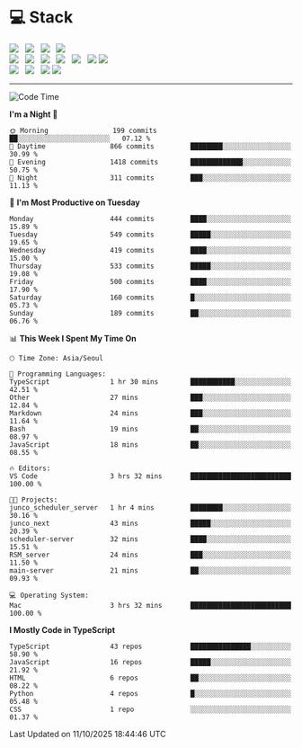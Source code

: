 <h1>💻 Stack</h1>
<div>
 <!-- badge : https://shields.io/ -->
 <!-- icon : https://simpleicons.org/?q=Get -->
 <img src="https://img.shields.io/badge/HTML5-e74c3c?style=flat-square&logo=HTML5&logoColor=white"/> &nbsp 
 <img src="https://img.shields.io/badge/CSS3-0A84FF?style=flat-square&logo=CSS3&logoColor=white"/> &nbsp 
 <img src="https://img.shields.io/badge/JavaScript-FFCD11?style=flat-square&logo=JavaScript&logoColor=white"/> &nbsp 
 <img src="https://img.shields.io/badge/TypeScript-3075C0?style=flat-square&logo=TypeScript&logoColor=white"/>
 <br/>
 <img src="https://img.shields.io/badge/Next-000000?style=flat-square&logo=nextdotjs&logoColor=white"/> &nbsp 
 <img src="https://img.shields.io/badge/React-00BCF6?style=flat-square&logo=React&logoColor=white"/> &nbsp 
 <img src="https://img.shields.io/badge/Redux-764ABC?style=flat-square&logo=Redux&logoColor=white"/> &nbsp
 <img src="https://img.shields.io/badge/Recoil-3578E5?style=flat-square&logo=recoil&logoColor=white"/> &nbsp
 <img src="https://img.shields.io/badge/React-Query-FF4154?style=flat-square&logo=reactquery&logoColor=white"/> &nbsp 
 <img src="https://img.shields.io/badge/styled%2Dcomponents-DB7093?style=flat-square&logo=styled%2Dcomponents&logoColor=white"/>
 <img src="https://img.shields.io/badge/CSS Modules-000000?style=flat-square&logo=CSS Modules&logoColor=white"/> &nbsp 
 <br/>
 <img src="https://img.shields.io/badge/Node-339933?style=flat-square&logo=Node.js&logoColor=white"/> &nbsp 
 <img src="https://img.shields.io/badge/Express-000000?style=flat-square&logo=Express&logoColor=white"/> &nbsp 
 <img src="https://img.shields.io/badge/MongoDB-47A248?style=flat-square&logo=MongoDB&logoColor=white"/>
 <img src="https://img.shields.io/badge/MariaDB-003545?style=flat-square&logo=mariadb&logoColor=white"/>
</div>

<hr>

<!--START_SECTION:waka-->
![Code Time](http://img.shields.io/badge/Code%20Time-2%2C942%20hrs%2032%20mins-blue)

**I'm a Night 🦉** 

```text
🌞 Morning                199 commits         ██░░░░░░░░░░░░░░░░░░░░░░░   07.12 % 
🌆 Daytime                866 commits         ████████░░░░░░░░░░░░░░░░░   30.99 % 
🌃 Evening                1418 commits        █████████████░░░░░░░░░░░░   50.75 % 
🌙 Night                  311 commits         ███░░░░░░░░░░░░░░░░░░░░░░   11.13 % 
```
📅 **I'm Most Productive on Tuesday** 

```text
Monday                   444 commits         ████░░░░░░░░░░░░░░░░░░░░░   15.89 % 
Tuesday                  549 commits         █████░░░░░░░░░░░░░░░░░░░░   19.65 % 
Wednesday                419 commits         ████░░░░░░░░░░░░░░░░░░░░░   15.00 % 
Thursday                 533 commits         █████░░░░░░░░░░░░░░░░░░░░   19.08 % 
Friday                   500 commits         ████░░░░░░░░░░░░░░░░░░░░░   17.90 % 
Saturday                 160 commits         █░░░░░░░░░░░░░░░░░░░░░░░░   05.73 % 
Sunday                   189 commits         ██░░░░░░░░░░░░░░░░░░░░░░░   06.76 % 
```


📊 **This Week I Spent My Time On** 

```text
🕑︎ Time Zone: Asia/Seoul

💬 Programming Languages: 
TypeScript               1 hr 30 mins        ███████████░░░░░░░░░░░░░░   42.51 % 
Other                    27 mins             ███░░░░░░░░░░░░░░░░░░░░░░   12.84 % 
Markdown                 24 mins             ███░░░░░░░░░░░░░░░░░░░░░░   11.64 % 
Bash                     19 mins             ██░░░░░░░░░░░░░░░░░░░░░░░   08.97 % 
JavaScript               18 mins             ██░░░░░░░░░░░░░░░░░░░░░░░   08.55 % 

🔥 Editors: 
VS Code                  3 hrs 32 mins       █████████████████████████   100.00 % 

🐱‍💻 Projects: 
junco_scheduler_server   1 hr 4 mins         ████████░░░░░░░░░░░░░░░░░   30.16 % 
junco_next               43 mins             █████░░░░░░░░░░░░░░░░░░░░   20.39 % 
scheduler-server         32 mins             ████░░░░░░░░░░░░░░░░░░░░░   15.51 % 
RSM_server               24 mins             ███░░░░░░░░░░░░░░░░░░░░░░   11.50 % 
main-server              21 mins             ██░░░░░░░░░░░░░░░░░░░░░░░   09.93 % 

💻 Operating System: 
Mac                      3 hrs 32 mins       █████████████████████████   100.00 % 
```

**I Mostly Code in TypeScript** 

```text
TypeScript               43 repos            ███████████████░░░░░░░░░░   58.90 % 
JavaScript               16 repos            █████░░░░░░░░░░░░░░░░░░░░   21.92 % 
HTML                     6 repos             ██░░░░░░░░░░░░░░░░░░░░░░░   08.22 % 
Python                   4 repos             █░░░░░░░░░░░░░░░░░░░░░░░░   05.48 % 
CSS                      1 repo              ░░░░░░░░░░░░░░░░░░░░░░░░░   01.37 % 
```




 Last Updated on 11/10/2025 18:44:46 UTC
<!--END_SECTION:waka-->
